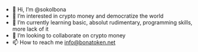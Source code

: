 - 👋 Hi, I’m @sokolbona
- 👀 I’m interested in crypto money and democratize the world
- 🌱 I’m currently learning basic, absolut rudimentary, programming skills, more lack of it
- 💞️ I’m looking to collaborate on crypto money
- 📫 How to reach me info@bonatoken.net

<!---
sokolbona/sokolbona is a ✨ special ✨ repository because its `README.md` (this file) appears on your GitHub profile.
You can click the Preview link to take a look at your changes.
--->
